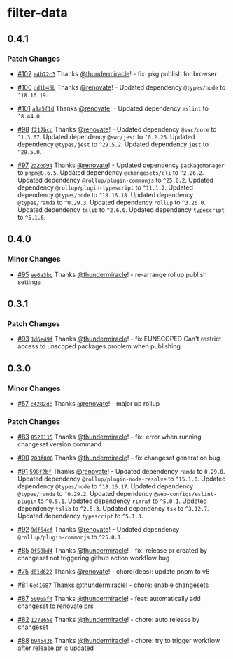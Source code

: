 # filter-data

## 0.4.1

### Patch Changes

- [#102](https://github.com/thundermiracle/filter-data/pull/102) [`e4b72c3`](https://github.com/thundermiracle/filter-data/commit/e4b72c3e129f60d154c8ac23f8d3eecdeccea093) Thanks [@thundermiracle](https://github.com/thundermiracle)! - fix: pkg publish for browser

- [#100](https://github.com/thundermiracle/filter-data/pull/100) [`dd1b45b`](https://github.com/thundermiracle/filter-data/commit/dd1b45baae2b0f9ae34742a13fa2e700ffdca62e) Thanks [@renovate](https://github.com/apps/renovate)! - Updated dependency `@types/node` to `^18.16.19`.

- [#101](https://github.com/thundermiracle/filter-data/pull/101) [`a9a5f1d`](https://github.com/thundermiracle/filter-data/commit/a9a5f1df6462e74857c7edb89b0527b6d8179401) Thanks [@renovate](https://github.com/apps/renovate)! - Updated dependency `eslint` to `^8.44.0`.

- [#98](https://github.com/thundermiracle/filter-data/pull/98) [`f217bcd`](https://github.com/thundermiracle/filter-data/commit/f217bcd2d79a11e65596e8316f2387f6f136911e) Thanks [@renovate](https://github.com/apps/renovate)! - Updated dependency `@swc/core` to `^1.3.67`.
  Updated dependency `@swc/jest` to `^0.2.26`.
  Updated dependency `@types/jest` to `^29.5.2`.
  Updated dependency `jest` to `^29.5.0`.

- [#97](https://github.com/thundermiracle/filter-data/pull/97) [`2a2ed94`](https://github.com/thundermiracle/filter-data/commit/2a2ed94da3046a23d5974e546fc89c48acf5d43f) Thanks [@renovate](https://github.com/apps/renovate)! - Updated dependency `packageManager` to `pnpm@8.6.5`.
  Updated dependency `@changesets/cli` to `^2.26.2`.
  Updated dependency `@rollup/plugin-commonjs` to `^25.0.2`.
  Updated dependency `@rollup/plugin-typescript` to `^11.1.2`.
  Updated dependency `@types/node` to `^18.16.18`.
  Updated dependency `@types/ramda` to `^0.29.3`.
  Updated dependency `rollup` to `^3.26.0`.
  Updated dependency `tslib` to `^2.6.0`.
  Updated dependency `typescript` to `^5.1.6`.

## 0.4.0

### Minor Changes

- [#95](https://github.com/thundermiracle/filter-data/pull/95) [`ee6a3bc`](https://github.com/thundermiracle/filter-data/commit/ee6a3bc5e1be2e1c83abf66a73f10366271e14f7) Thanks [@thundermiracle](https://github.com/thundermiracle)! - re-arrange rollup publish settings

## 0.3.1

### Patch Changes

- [#93](https://github.com/thundermiracle/filter-data/pull/93) [`1d6e49f`](https://github.com/thundermiracle/filter-data/commit/1d6e49f699937f3a01f04761dfb46c535b3fb8b2) Thanks [@thundermiracle](https://github.com/thundermiracle)! - fix EUNSCOPED Can't restrict access to unscoped packages problem when publishing

## 0.3.0

### Minor Changes

- [#57](https://github.com/thundermiracle/filter-data/pull/57) [`c4282dc`](https://github.com/thundermiracle/filter-data/commit/c4282dc0c980439d42b3224936b90c6802726960) Thanks [@renovate](https://github.com/apps/renovate)! - major up rollup

### Patch Changes

- [#83](https://github.com/thundermiracle/filter-data/pull/83) [`8520115`](https://github.com/thundermiracle/filter-data/commit/8520115a80ab1ed0c4bf99fa6f6f2f8ca5f6e292) Thanks [@thundermiracle](https://github.com/thundermiracle)! - fix: error when running changeset version command

- [#90](https://github.com/thundermiracle/filter-data/pull/90) [`203f006`](https://github.com/thundermiracle/filter-data/commit/203f006ae4fafe379d2a815e44f56fe70273159d) Thanks [@thundermiracle](https://github.com/thundermiracle)! - fix changeset generation bug

- [#91](https://github.com/thundermiracle/filter-data/pull/91) [`598f2bf`](https://github.com/thundermiracle/filter-data/commit/598f2bf2a9eb2a228950e79e9d229d22603b11a0) Thanks [@renovate](https://github.com/apps/renovate)! - Updated dependency `ramda` to `0.29.0`.
  Updated dependency `@rollup/plugin-node-resolve` to `^15.1.0`.
  Updated dependency `@types/node` to `^18.16.17`.
  Updated dependency `@types/ramda` to `^0.29.2`.
  Updated dependency `@web-configs/eslint-plugin` to `^0.5.1`.
  Updated dependency `rimraf` to `^5.0.1`.
  Updated dependency `tslib` to `^2.5.3`.
  Updated dependency `tsx` to `^3.12.7`.
  Updated dependency `typescript` to `^5.1.3`.

- [#92](https://github.com/thundermiracle/filter-data/pull/92) [`9df64cf`](https://github.com/thundermiracle/filter-data/commit/9df64cfe86af0f3d144aaabc46d4c4774ba50949) Thanks [@renovate](https://github.com/apps/renovate)! - Updated dependency `@rollup/plugin-commonjs` to `^25.0.1`.

- [#85](https://github.com/thundermiracle/filter-data/pull/85) [`0f50bd4`](https://github.com/thundermiracle/filter-data/commit/0f50bd42aec9a1a49145c71ec3e2dec03534ae96) Thanks [@thundermiracle](https://github.com/thundermiracle)! - fix: release pr created by changeset not triggering github action workflow bug

- [#75](https://github.com/thundermiracle/filter-data/pull/75) [`d61d622`](https://github.com/thundermiracle/filter-data/commit/d61d622637cacf292d9f73487e0b06cbc6d68124) Thanks [@renovate](https://github.com/apps/renovate)! - chore(deps): update pnpm to v8

- [#81](https://github.com/thundermiracle/filter-data/pull/81) [`6e41687`](https://github.com/thundermiracle/filter-data/commit/6e41687bc437dc54c9ceab4898baf0dbac2bbc1a) Thanks [@thundermiracle](https://github.com/thundermiracle)! - chore: enable changesets

- [#87](https://github.com/thundermiracle/filter-data/pull/87) [`5006af4`](https://github.com/thundermiracle/filter-data/commit/5006af43158bd2e39ad1b4620aaab86c242c95a6) Thanks [@thundermiracle](https://github.com/thundermiracle)! - feat: automatically add changeset to renovate prs

- [#82](https://github.com/thundermiracle/filter-data/pull/82) [`127865e`](https://github.com/thundermiracle/filter-data/commit/127865e100e5deec6f609094073ea46ddd86f920) Thanks [@thundermiracle](https://github.com/thundermiracle)! - chore: auto release by changeset

- [#88](https://github.com/thundermiracle/filter-data/pull/88) [`b945436`](https://github.com/thundermiracle/filter-data/commit/b9454363b1b295c6bd805dcbdeeb9f2e6d8289a3) Thanks [@thundermiracle](https://github.com/thundermiracle)! - chore: try to trigger workflow after release pr is updated
